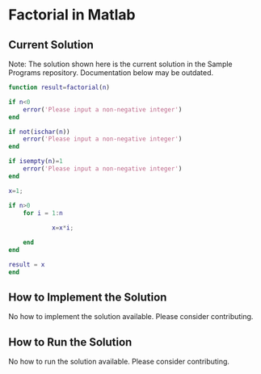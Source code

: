 # Factorial in Matlab

## Current Solution

Note: The solution shown here is the current solution in the Sample Programs repository. Documentation below may be outdated.

```Matlab
function result=factorial(n)

if n<0
	error('Please input a non-negative integer')
end

if not(ischar(n))
	error('Please input a non-negative integer')
end

if isempty(n)=1
	error('Please input a non-negative integer')
end

x=1;

if n>0
	for i = 1:n
  
     		x=x*i;

	end
end

result = x
end

```

## How to Implement the Solution

No how to implement the solution available. Please consider contributing.

## How to Run the Solution

No how to run the solution available. Please consider contributing.